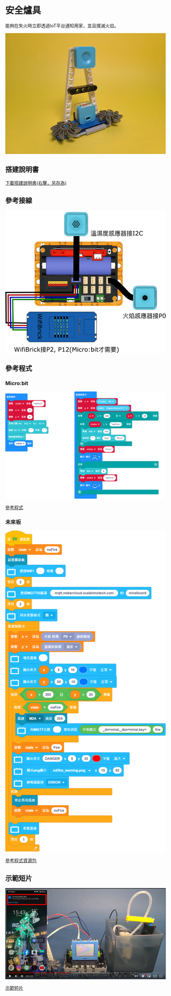 # 安全爐具

能夠在失火時立即透過IoT平台通知用家，並且撲滅火焰。

![](../images/stove.jpg)

## 搭建說明書

[下載搭建說明書(右擊，另存為)](../images/stove.pdf)

## 參考接線

![](../images/stove_wire.png)

## 參考程式

### Micro:bit

![](../images/stove_code_mc.png)

[參考程式](https://makecode.microbit.org/_Abo2V2PDdY5R)

### 未來板

![](../images/stove_code_kb.png)

[參考程式資源包]()

## 示範短片

[![](../images/stove_video.png)](https://www.youtube.com/watch?v=n7rE02r8EJo)

[示範短片](https://www.youtube.com/watch?v=n7rE02r8EJo)